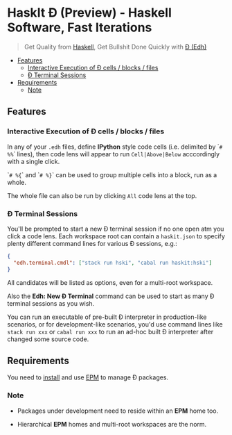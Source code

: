 # HaskIt Đ (Preview) - Haskell Software, Fast Iterations

> Get Quality from
> [Haskell](https://haskell.org),
> Get Bullshit Done Quickly with
> [Đ (Edh)](https://github.com/e-wrks/edh)

- [Features](#features)
  - [Interactive Execution of Đ cells / blocks / files](#interactive-execution-of-đ-cells--blocks--files)
  - [Đ Terminal Sessions](#đ-terminal-sessions)
- [Requirements](#requirements)
  - [Note](#note)

## Features

### Interactive Execution of Đ cells / blocks / files

In any of your `.edh` files, define **IPython** style code cells (i.e.
delimited by \``# %%`\` lines), then code lens will appear to run
`Cell|Above|Below` acccordingly with a single click.

\``# %{`\` and \``# %}`\` can be used to group multiple cells into a block,
run as a whole.

The whole file can also be run by clicking `All` code lens at the top.

### Đ Terminal Sessions

You'll be prompted to start a new Đ terminal session if no one open atm
you click a code lens. Each workspace root can contain a `haskit.json`
to specify plenty different command lines for various Đ sessions, e.g.:

```json
{
  "edh.terminal.cmdl": ["stack run hski", "cabal run haskit:hski"]
}
```

All candidates will be listed as options, even for a multi-root workspace.

Also the **Edh: New Đ Terminal** command can be used to start as many Đ
terminal sessions as you wish.

You can run an executable of pre-built Đ interpreter in production-like
scenarios, or for development-like scenarios, you'd use command lines like
`stack run xxx` or `cabal run xxx` to run an ad-hoc built Đ interpreter
after changed some source code.

## Requirements

You need to [install](https://github.com/e-wrks/epm#installation) and use
[EPM](https://github.com/e-wrks/epm) to manage Đ packages.

### Note

- Packages under development need to reside within an **EPM** home too.

- Hierarchical **EPM** homes and multi-root workspaces are the norm.
